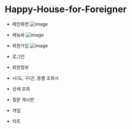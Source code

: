 # Happy-House-for-Foreigner

- 메인화면
![image](https://user-images.githubusercontent.com/33507553/85219594-4c28a600-b3e0-11ea-81db-b9d39df278a9.png)

- 메뉴바
![image](https://user-images.githubusercontent.com/33507553/85219628-9742b900-b3e0-11ea-9d9e-6ad8e3b3433f.png)

- 회원가입
![image](https://user-images.githubusercontent.com/33507553/85219634-a6296b80-b3e0-11ea-8ffd-33dbfc85d84a.png)

- 로그인


- 회원정보

- 시/도, 구/군, 동별 조회시

- 상세 조회

- 질문 게시판

- 게임

- 차트

